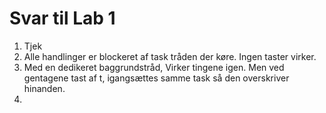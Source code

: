 # Svar til Lab 1
1) Tjek
2) Alle handlinger er blockeret af task tråden der køre. Ingen taster virker.
3) Med en dedikeret baggrundstråd, Virker tingene igen. Men ved gentagene tast af t, igangsættes samme task så den overskriver hinanden.
4) 